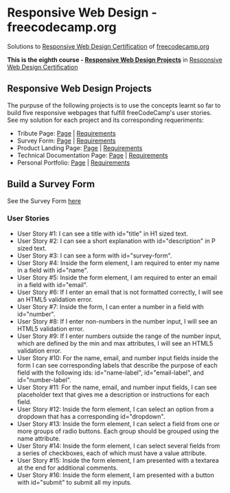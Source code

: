 # Responsive Web Design - freecodecamp.org

Solutions to [Responsive Web Design Certification](https://www.freecodecamp.org/learn/responsive-web-design/ "Responsive Web Design Certification") of [freecodecamp.org](https://www.freecodecamp.org "Learn to code — for free.")

<strong>This is the eighth course - [Responsive Web Design Projects](https://www.freecodecamp.org/learn/responsive-web-design/#responsive-web-design-projects "Responsive Web Design Projects")</strong> in [Responsive Web Design Certification](https://www.freecodecamp.org/learn/responsive-web-design/ "Responsive Web Design Certification")

## Responsive Web Design Projects
The purpuse of the following projects is to use the concepts learnt so far to build five responsive webpages that fulfill freeCodeCamp's user stories.
See my solution for each project and its corresponding requeriments:

* Tribute Page: [Page](https://codepen.io/Myllah/full/poRNaWX "Patrick Jane's Tribute Page") | [Requirements](https://www.freecodecamp.org/learn/responsive-web-design/responsive-web-design-projects/build-a-tribute-page "Build a Tribute Page")
* Survey Form: [Page](https://codepen.io/Myllah/full/dyNwbzm "The Mentalist's Survey Form") | [Requirements](https://www.freecodecamp.org/learn/responsive-web-design/responsive-web-design-projects/build-a-survey-form "Build a Survey Form")
* Product Landing Page: [Page](https://codepen.io/Myllah/full/BaWJjea "Product Landing Page: DaRoça") | [Requirements](https://www.freecodecamp.org/learn/responsive-web-design/responsive-web-design-projects/build-a-product-landing-page "Build a Product Landing Page")
* Technical Documentation Page: [Page](#) | [Requirements](https://www.freecodecamp.org/learn/responsive-web-design/responsive-web-design-projects/build-a-technical-documentation-page "Build a Technical Documentation Page")
* Personal Portfolio: [Page](#) | [Requirements](https://www.freecodecamp.org/learn/responsive-web-design/responsive-web-design-projects/build-a-personal-portfolio-webpage "Build a Personal Portfolio Webpage")

## Build a Survey Form
See the Survey Form [here](https://codepen.io/Myllah/full/dyNwbzm "The Mentalist's Survey Form")

### User Stories

* User Story #1: I can see a title with id="title" in H1 sized text.
* User Story #2: I can see a short explanation with id="description" in P sized text.
* User Story #3: I can see a form with id="survey-form".
* User Story #4: Inside the form element, I am required to enter my name in a field with id="name".
* User Story #5: Inside the form element, I am required to enter an email in a field with id="email".
* User Story #6: If I enter an email that is not formatted correctly, I will see an HTML5 validation error.
* User Story #7: Inside the form, I can enter a number in a field with id="number".
* User Story #8: If I enter non-numbers in the number input, I will see an HTML5 validation error.
* User Story #9: If I enter numbers outside the range of the number input, which are defined by the min and max attributes, I will see an HTML5 validation error.
* User Story #10: For the name, email, and number input fields inside the form I can see corresponding labels that describe the purpose of each field with the following ids: id="name-label", id="email-label", and id="number-label".
* User Story #11: For the name, email, and number input fields, I can see placeholder text that gives me a description or instructions for each field.
* User Story #12: Inside the form element, I can select an option from a dropdown that has a corresponding id="dropdown".
* User Story #13: Inside the form element, I can select a field from one or more groups of radio buttons. Each group should be grouped using the name attribute.
* User Story #14: Inside the form element, I can select several fields from a series of checkboxes, each of which must have a value attribute.
* User Story #15: Inside the form element, I am presented with a textarea at the end for additional comments.
* User Story #16: Inside the form element, I am presented with a button with id="submit" to submit all my inputs.

